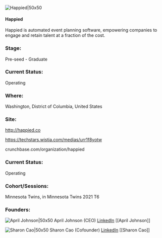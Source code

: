 

![Happied|50x50](https://apimg.techstars.com/connect/images/image_files/6207e7f8ac2ee11312861f71/original/Copy_of_HAPPIED_V1_TRANSPARENT_PNG_%282%29.png)

#### Happied
Happied is automated event planning software, empowering companies to engage and retain talent at a fraction of the cost.

### Stage: 
Pre-seed - Graduate 

### Current Status: 
Operating

### Where:
Washington, District of Columbia, United States

### Site:
http://happied.co

https://techstars.wistia.com/medias/urr1f8yotw

crunchbase.com/organization/happied

### Current Status: 
Operating

### Cohort/Sessions: 
Minnesota Twins, in Minnesota Twins 2021 T6

### Founders: 

![April Johnson|50x50](https://apimg.techstars.com/connect/images/image_files/61a7a34c95af3023cfc85c1f/original/AprilHeadshot20202.JPG) April Johnson (CEO) [LinkedIn](https://linkedin.com/in/april-johnson-75b2b533) [[April Johnson]]

![Sharon Cao|50x50](https://apimg.techstars.com/connect/images/image_files/61814649eec0370008da6f97/original/Screen_Shot_2021-08-04_at_11.41.24_AM.png) Sharon Cao (Cofounder) [LinkedIn](https://linkedin.com/in/sharon-cao-4569622a) [[Sharon Cao]]


